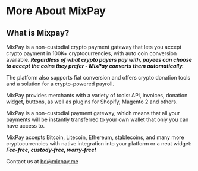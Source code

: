 # More About MixPay

## What is Mixpay?

MixPay is a non-custodial crypto payment gateway that lets you accept crypto payment in 100K+ cryptocurrencies, with auto coin conversion available. _**Regardless of what crypto payers pay with, payees can choose to accept the coins they prefer - MixPay converts them automatically.**_

The platform also supports fiat conversion and offers crypto donation tools and a solution for a crypto-powered payroll.

MixPay provides merchants with a variety of tools: API, invoices, donation widget, buttons, as well as plugins for Shopify, Magento 2 and others.

MixPay is a non-custodial payment gateway, which means that all your payments will be instantly transferred to your own wallet that only you can have access to.

MixPay accepts Bitcoin, Litecoin, Ethereum, stablecoins, and many more cryptocurrencies with native integration into your platform or a neat widget: _**Fee-free, custody-free, worry-free!**_

Contact us at bd@mixpay.me
